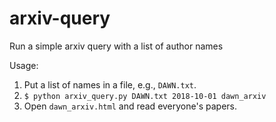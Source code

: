 # arxiv-query
Run a simple arxiv query with a list of author names

Usage: 

1) Put a list of names in a file, e.g., `DAWN.txt`.
2) `$ python arxiv_query.py DAWN.txt 2018-10-01 dawn_arxiv`
3) Open `dawn_arxiv.html` and read everyone's papers.
